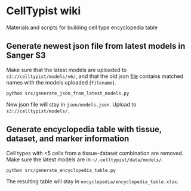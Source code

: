 # CellTypist wiki
Materials and scripts for building cell type encyclopedia table

## Generate newest json file from latest models in Sanger S3
Make sure that the latest models are uploaded to `s3://celltypist/models/v6/`, and that the old json [file](https://celltypist.cog.sanger.ac.uk/models/models.json) contains matched names with the models uploaded (`filename`).
```console
python src/generate_json_from_latest_models.py
```
New json file will stay in `json/models.json`. Upload to `s3://celltypist/models/`.

## Generate encyclopedia table with tissue, dataset, and marker information
Cell types with <5 cells from a tissue-dataset combination are removed. Make sure the latest models are in `~/.celltypist/data/models/`.
```console
python src/generate_encyclopedia_table.py
```
The resulting table will stay in `encyclopedia/encyclopedia_table.xlsx`.
